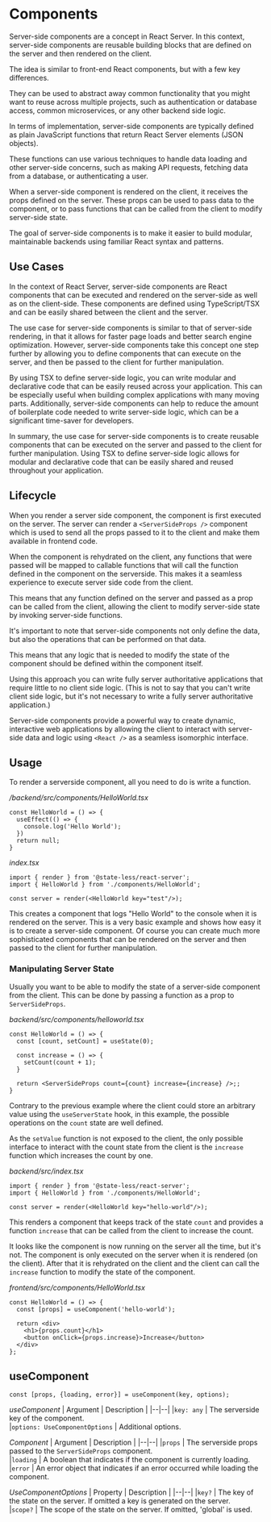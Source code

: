 # Components

Server-side components are a concept in React Server. In this context, server-side components are reusable building blocks that are defined on the server and then rendered on the client.

The idea is similar to front-end React components, but with a few key differences.

They can be used to abstract away common functionality that you might want to reuse across multiple projects, such as authentication or database access, common microservices, or any other backend side logic.

In terms of implementation, server-side components are typically defined as plain JavaScript functions that return React Server elements (JSON objects).

These functions can use various techniques to handle data loading and other server-side concerns, such as making API requests, fetching data from a database, or authenticating a user.

When a server-side component is rendered on the client, it receives the props defined on the server. These props can be used to pass data to the component, or to pass functions that can be called from the client to modify server-side state.

The goal of server-side components is to make it easier to build modular, maintainable backends using familiar React syntax and patterns.

## Use Cases

In the context of React Server, server-side components are React components that can be executed and rendered on the server-side as well as on the client-side. These components are defined using TypeScript/TSX and can be easily shared between the client and the server.

The use case for server-side components is similar to that of server-side rendering, in that it allows for faster page loads and better search engine optimization. However, server-side components take this concept one step further by allowing you to define components that can execute on the server, and then be passed to the client for further manipulation.

By using TSX to define server-side logic, you can write modular and declarative code that can be easily reused across your application. This can be especially useful when building complex applications with many moving parts. Additionally, server-side components can help to reduce the amount of boilerplate code needed to write server-side logic, which can be a significant time-saver for developers.

In summary, the use case for server-side components is to create reusable components that can be executed on the server and passed to the client for further manipulation. Using TSX to define server-side logic allows for modular and declarative code that can be easily shared and reused throughout your application.

## Lifecycle

When you render a server side component, the component is first executed on the server. The server can render a `<ServerSideProps />` component which is used to send all the props passed to it to the client and make them available in frontend code.

When the component is rehydrated on the client, any functions that were passed will be mapped to callable functions that will call the function defined in the component on the serverside. This makes it a seamless experience to execute server side code from the client.

This means that any function defined on the server and passed as a prop can be called from the client, allowing the client to modify server-side state by invoking server-side functions.

It's important to note that server-side components not only define the data, but also the operations that can be performed on that data.

This means that any logic that is needed to modify the state of the component should be defined within the component itself.

Using this approach you can write fully server authoritative applications that require little to no client side logic. (This is not to say that you can't write client side logic, but it's not necessary to write a fully server authoritative application.)

Server-side components provide a powerful way to create dynamic, interactive web applications by allowing the client to interact with server-side data and logic using `<React />` as a seamless isomorphic interface.

## Usage

To render a serverside component, all you need to do is write a function.

_/backend/src/components/HelloWorld.tsx_

```tsx
const HelloWorld = () => {
  useEffect(() => {
    console.log('Hello World');
  })
  return null;
}
```

_index.tsx_

```tsx
import { render } from '@state-less/react-server';
import { HelloWorld } from './components/HelloWorld';

const server = render(<HelloWorld key="test"/>);
```

This creates a component that logs "Hello World" to the console when it is rendered on the server. This is a very basic example and shows how easy it is to create a server-side component.
Of course you can create much more sophisticated components that can be rendered on the server and then passed to the client for further manipulation.

### Manipulating Server State

Usually you want to be able to modify the state of a server-side component from the client. This can be done by passing a function as a prop to `ServerSideProps`.

_backend/src/components/helloworld.tsx_

```tsx
const HelloWorld = () => {
  const [count, setCount] = useState(0);

  const increase = () => {
    setCount(count + 1);
  }

  return <ServerSideProps count={count} increase={increase} />;;
}
```

Contrary to the previous example where the client could store an arbitrary value using the `useServerState` hook, in this example, the possible operations on the `count` state are well defined.

As the `setValue` function is not exposed to the client, the only possible interface to interact with the count state from the client is the `increase` function which increases the count by one. 

_backend/src/index.tsx_

```tsx
import { render } from '@state-less/react-server';
import { HelloWorld } from './components/HelloWorld';

const server = render(<HelloWorld key="hello-world"/>);
```

This renders a component that keeps track of the state `count` and provides a function `increase` that can be called from the client to increase the count.

It looks like the component is now running on the server all the time, but it's not. The component is only executed on the server when it is rendered (on the client).
After that it is rehydrated on the client and the client can call the `increase` function to modify the state of the component.

_frontend/src/components/HelloWorld.tsx_

```tsx
const HelloWorld = () => {
  const [props] = useComponent('hello-world');

  return <div>
    <h1>{props.count}</h1>
    <button onClick={props.increase}>Increase</button>
  </div>
};
```

## useComponent

```
const [props, {loading, error}] = useComponent(key, options);
```

_useComponent_
| Argument | Description |
|--|--|
|`key: any` | The serverside key of the component.  
|`options: UseComponentOptions` | Additional options.

_Component_
| Argument | Description |
|--|--|
|`props` | The serverside props passed to the `ServerSideProps` component.  
|`loading` | A boolean that indicates if the component is currently loading.  
|`error` | An error object that indicates if an error occurred while loading the component.

_UseComponentOptions_
| Property | Description |
|--|--|
|`key?` | The key of the state on the server. If omitted a key is generated on the server.  
|`scope?` | The scope of the state on the server. If omitted, 'global' is used.
